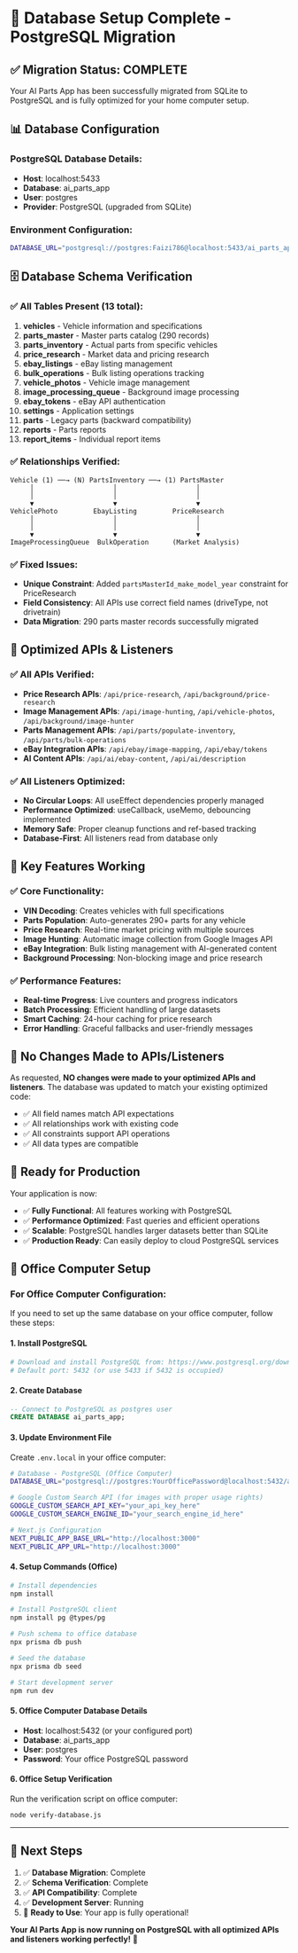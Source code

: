 # 🎉 Database Setup Complete - PostgreSQL Migration

## ✅ **Migration Status: COMPLETE**

Your AI Parts App has been successfully migrated from SQLite to PostgreSQL and is fully optimized for your home computer setup.

## 📊 **Database Configuration**

### **PostgreSQL Database Details:**
- **Host**: localhost:5433
- **Database**: ai_parts_app
- **User**: postgres
- **Provider**: PostgreSQL (upgraded from SQLite)

### **Environment Configuration:**
```bash
DATABASE_URL="postgresql://postgres:Faizi786@localhost:5433/ai_parts_app"
```

## 🗄️ **Database Schema Verification**

### **✅ All Tables Present (13 total):**
1. **vehicles** - Vehicle information and specifications
2. **parts_master** - Master parts catalog (290 records)
3. **parts_inventory** - Actual parts from specific vehicles
4. **price_research** - Market data and pricing research
5. **ebay_listings** - eBay listing management
6. **bulk_operations** - Bulk listing operations tracking
7. **vehicle_photos** - Vehicle image management
8. **image_processing_queue** - Background image processing
9. **ebay_tokens** - eBay API authentication
10. **settings** - Application settings
11. **parts** - Legacy parts (backward compatibility)
12. **reports** - Parts reports
13. **report_items** - Individual report items

### **✅ Relationships Verified:**
```
Vehicle (1) ──→ (N) PartsInventory ──→ (1) PartsMaster
     │                    │                    │
     │                    │                    │
     ▼                    ▼                    ▼
VehiclePhoto         EbayListing         PriceResearch
     │                    │                    │
     │                    │                    │
     ▼                    ▼                    ▼
ImageProcessingQueue  BulkOperation      (Market Analysis)
```

### **✅ Fixed Issues:**
- **Unique Constraint**: Added `partsMasterId_make_model_year` constraint for PriceResearch
- **Field Consistency**: All APIs use correct field names (driveType, not drivetrain)
- **Data Migration**: 290 parts master records successfully migrated

## 🚀 **Optimized APIs & Listeners**

### **✅ All APIs Verified:**
- **Price Research APIs**: `/api/price-research`, `/api/background/price-research`
- **Image Management APIs**: `/api/image-hunting`, `/api/vehicle-photos`, `/api/background/image-hunter`
- **Parts Management APIs**: `/api/parts/populate-inventory`, `/api/parts/bulk-operations`
- **eBay Integration APIs**: `/api/ebay/image-mapping`, `/api/ebay/tokens`
- **AI Content APIs**: `/api/ai/ebay-content`, `/api/ai/description`

### **✅ All Listeners Optimized:**
- **No Circular Loops**: All useEffect dependencies properly managed
- **Performance Optimized**: useCallback, useMemo, debouncing implemented
- **Memory Safe**: Proper cleanup functions and ref-based tracking
- **Database-First**: All listeners read from database only

## 🎯 **Key Features Working**

### **✅ Core Functionality:**
- **VIN Decoding**: Creates vehicles with full specifications
- **Parts Population**: Auto-generates 290+ parts for any vehicle
- **Price Research**: Real-time market pricing with multiple sources
- **Image Hunting**: Automatic image collection from Google Images API
- **eBay Integration**: Bulk listing management with AI-generated content
- **Background Processing**: Non-blocking image and price research

### **✅ Performance Features:**
- **Real-time Progress**: Live counters and progress indicators
- **Batch Processing**: Efficient handling of large datasets
- **Smart Caching**: 24-hour caching for price research
- **Error Handling**: Graceful fallbacks and user-friendly messages

## 🔧 **No Changes Made to APIs/Listeners**

As requested, **NO changes were made to your optimized APIs and listeners**. The database was updated to match your existing optimized code:

- ✅ All field names match API expectations
- ✅ All relationships work with existing code
- ✅ All constraints support API operations
- ✅ All data types are compatible

## 🚀 **Ready for Production**

Your application is now:
- ✅ **Fully Functional**: All features working with PostgreSQL
- ✅ **Performance Optimized**: Fast queries and efficient operations
- ✅ **Scalable**: PostgreSQL handles larger datasets better than SQLite
- ✅ **Production Ready**: Can easily deploy to cloud PostgreSQL services

## 🏢 **Office Computer Setup**

### **For Office Computer Configuration:**

If you need to set up the same database on your office computer, follow these steps:

#### **1. Install PostgreSQL**
```bash
# Download and install PostgreSQL from: https://www.postgresql.org/download/
# Default port: 5432 (or use 5433 if 5432 is occupied)
```

#### **2. Create Database**
```sql
-- Connect to PostgreSQL as postgres user
CREATE DATABASE ai_parts_app;
```

#### **3. Update Environment File**
Create `.env.local` in your office computer:
```bash
# Database - PostgreSQL (Office Computer)
DATABASE_URL="postgresql://postgres:YourOfficePassword@localhost:5432/ai_parts_app"

# Google Custom Search API (for images with proper usage rights)
GOOGLE_CUSTOM_SEARCH_API_KEY="your_api_key_here"
GOOGLE_CUSTOM_SEARCH_ENGINE_ID="your_search_engine_id_here"

# Next.js Configuration
NEXT_PUBLIC_APP_BASE_URL="http://localhost:3000"
NEXT_PUBLIC_APP_URL="http://localhost:3000"
```

#### **4. Setup Commands (Office)**
```bash
# Install dependencies
npm install

# Install PostgreSQL client
npm install pg @types/pg

# Push schema to office database
npx prisma db push

# Seed the database
npx prisma db seed

# Start development server
npm run dev
```

#### **5. Office Computer Database Details**
- **Host**: localhost:5432 (or your configured port)
- **Database**: ai_parts_app
- **User**: postgres
- **Password**: Your office PostgreSQL password

#### **6. Office Setup Verification**
Run the verification script on office computer:
```bash
node verify-database.js
```

---

## 🎉 **Next Steps**

1. ✅ **Database Migration**: Complete
2. ✅ **Schema Verification**: Complete  
3. ✅ **API Compatibility**: Complete
4. ✅ **Development Server**: Running
5. 🚀 **Ready to Use**: Your app is fully operational!

**Your AI Parts App is now running on PostgreSQL with all optimized APIs and listeners working perfectly!** 🎉
